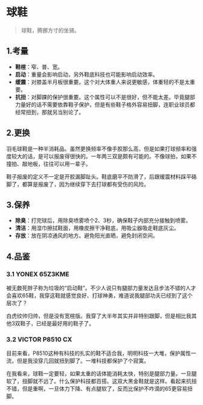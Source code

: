 # 球鞋

> 球鞋，腾挪方寸的坐骑。

## 1.考量
- **鞋楦**：窄、普、宽。
- **启动**：重量会影响启动，另外鞋底科技也可能影响启动效率。
- **缓震**：对膝盖半月板很重要。这个对大体重人来说更敏感，体重轻的不是太重要。
- **抗扭**：对脚踝的保护很重要。这个属性可以不是很好，但不能太差。毕竟腿部力量好的话不需要依靠鞋子保护，但是有些鞋子格外容易扭脚，连职业球员都经常扭到，那就另当别论了。

## 2.更换
羽毛球鞋是一种半消耗品。虽然更换频率不像手胶那么高，但是如果打球频率和强度较大的话，是可以报废得很快的。一年两三双是颇有可能的。不像球拍，如果不撞拍、敲地板，往往可以用一辈子。

鞋子报废的定义不一定是开胶漏脚趾头。鞋底磨平不防滑了，后跟缓震材料踩平硌脚了，都算是报废了，因为继续穿下去打球都有受伤的风险。

## 3.保养
- **除臭**：打完球后，用除臭喷雾喷个2、3秒，确保鞋子内部充分接触到喷雾。
- **清洁**：用湿巾擦拭鞋面，用橡皮擦干净鞋底，用吸尘器吸走鞋底灰尘。
- **存放**：放在阴凉通风的地方。避免阳光直晒，避免封闭空间。

## 4.品鉴
### 3.1 YONEX 65Z3KME
被无数死胖子称为垃圾的“启动鞋”。不少人说只有腿部力量发达且步法不错的人才会喜欢65鞋，我穿这鞋就感觉良好、打球神勇，难道说我腿部功夫已经到了这个层次了？

白虎纹帅归帅，但是没有宽楦版。我穿了大半年其实并非特别跟脚，但是相比我其他3双鞋子，已经是最好用的鞋子了。

### 3.2 VICTOR P8510 CX
目前来看，P8510这种有科技的扎实的鞋不适合我，明明科技一大堆，保护属性一流，但是我没穿几回就扭到脚了。一堆科技都保护了个寂寞。

在我看来，球鞋一定要轻，如果太重的话体能消耗太快，特别是腿部力量。一旦腿软了，扭脚就不远了。什么保护科技都百搭。这双大黑金鞋就是这样。看起来抗扭不错，但是重啊，一旦体力下降、有点腿软了，反而比保护不咋滴的65更容易扭脚。